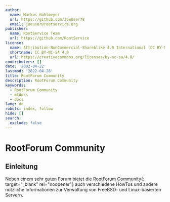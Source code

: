 ```yaml
---
author:
  name: Markus Kohlmeyer
  url: https://github.com/JoeUser78
  email: joeuser@rootservice.org
publisher:
  name: RootService Team
  url: https://github.com/RootService
license:
  name: Attribution-NonCommercial-ShareAlike 4.0 International (CC BY-NC-SA 4.0)
  shortname: CC BY-NC-SA 4.0
  url: https://creativecommons.org/licenses/by-nc-sa/4.0/
contributers: []
date: '2002-04-22'
lastmod: '2022-04-28'
title: RootForum Community
description: RootForum Community
keywords:
  - RootForum Community
  - mkdocs
  - docs
lang: de
robots: index, follow
hide: []
search:
  exclude: false
---
```

# RootForum Community

## Einleitung

Neben einem sehr guten Forum bietet die [RootForum Community](https://www.rootforum.org/forum/){: target="_blank" rel="noopener"}
auch verschiedene HowTos und andere nützliche Informationen zur Verwaltung von FreeBSD- und Linux-basierten Servern.
